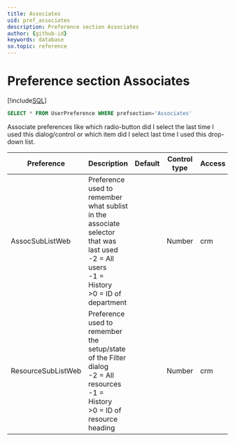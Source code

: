 ```yaml
---
title: Associates
uid: pref_associates
description: Preference section Associates
author: {github-id}
keywords: database
so.topic: reference
---
```


# Preference section Associates

[!include[SQL](./includes/to-view-pref.md)]

```SQL
SELECT * FROM UserPreference WHERE prefsection='Associates'
```

Associate preferences like which radio-button did I select the last time I used this dialog/control
or which item did I select last time I used this drop-down list.

| Preference | Description | Default | Control type | Access |
|---|---|---|---|---|
| AssocSubListWeb | Preference used to remember what sublist in the associate selector that was last used<br>-2 = All users<br>-1 = History<br>>0 = ID of department | | Number | crm |
| ResourceSubListWeb | Preference used to remember the setup/state of the Filter dialog<br>-2 = All resources<br>-1 = History<br>>0 = ID of resource heading | | Number | crm |

